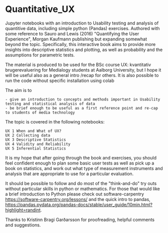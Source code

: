 # Quantitative_UX
Jupyter notebooks with an introduction to Usability testing and analysis of quantitive data, including simple python (Pandas) exercises. 
Authored with some reference to Sauro and Lewis (2016)  "Quantifying the User Experience", Morgan Kaufmann publishing but expanding somewhat beyond the topic. Specifically, this interactive book aims to provide more insights into descriptive statistics and plotting, as well as probability and the assumptions for parametric tests.

The material is produced to be used for the BSc course UX: kvantitativ brugerevaluering for Medialogy students at Aalborg University, but I hope it will be useful
also as a general intro /recap for others. It is also possible to run the code without specific installation using colab  

The aim is to

    - give an introduction to concepts and methods important in Usability testing and statistical analysis of data
    - be brief enough to be useful as a first reference point and re-cap to students of media technology

The topic is covered in the following notebooks:
    
    UX 1 When and What of UX?
    UX 2 Collecting data
    UX 3 Descriptive Statistics
    UX 4 Validity and Reliability
    UX 5 Inferential Statistics
    
    
It is my hope that after going through the book and exercises, you should feel confident enough to plan some basic user tests as well as pick up a book on statistics, and work out what type of measurement instruments and analysis that are appropriate to use for a particular evaluation.  

It should be possible to follow and do most of the "think-and-do" try outs without particular skills in python or mathematics.
For those that would like a brief introduction to Python please check out software-carpentry https://software-carpentry.org/lessons/ and the quick intro to pandas, https://pandas.pydata.org/pandas-docs/stable/user_guide/10min.html?highlight=randint.

Thanks to Kristinn Bragi Garðarsson for proofreading, helpful comments and suggestions. 
